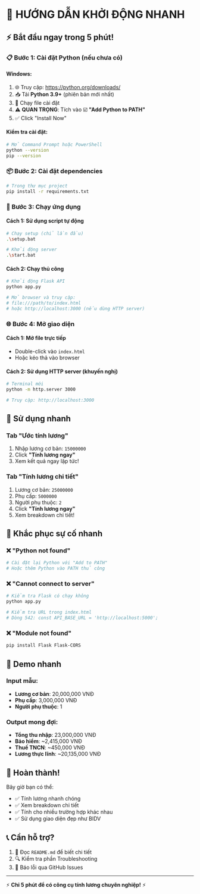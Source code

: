 # 🚀 HƯỚNG DẪN KHỞI ĐỘNG NHANH

## ⚡ Bắt đầu ngay trong 5 phút!

### 📋 Bước 1: Cài đặt Python (nếu chưa có)

#### Windows:
1. 🌐 Truy cập: https://python.org/downloads/
2. 📥 Tải **Python 3.9+** (phiên bản mới nhất)
3. 🔧 Chạy file cài đặt
4. ⚠️ **QUAN TRỌNG**: Tích vào ☑️ **"Add Python to PATH"**
5. ✅ Click "Install Now"

#### Kiểm tra cài đặt:
```bash
# Mở Command Prompt hoặc PowerShell
python --version
pip --version
```

### 📦 Bước 2: Cài đặt dependencies

```bash
# Trong thư mục project
pip install -r requirements.txt
```

### 🚀 Bước 3: Chạy ứng dụng

#### Cách 1: Sử dụng script tự động
```bash
# Chạy setup (chỉ lần đầu)
.\setup.bat

# Khởi động server
.\start.bat
```

#### Cách 2: Chạy thủ công
```bash
# Khởi động Flask API
python app.py

# Mở browser và truy cập:
# file:///path/to/index.html
# hoặc http://localhost:3000 (nếu dùng HTTP server)
```

### 🌐 Bước 4: Mở giao diện

#### Cách 1: Mở file trực tiếp
- Double-click vào `index.html`
- Hoặc kéo thả vào browser

#### Cách 2: Sử dụng HTTP server (khuyến nghị)
```bash
# Terminal mới
python -m http.server 3000

# Truy cập: http://localhost:3000
```

## 🎯 Sử dụng nhanh

### Tab "Ước tính lương" 
1. Nhập lương cơ bản: `15000000`
2. Click **"Tính lương ngay"**
3. Xem kết quả ngay lập tức!

### Tab "Tính lương chi tiết"
1. Lương cơ bản: `25000000`
2. Phụ cấp: `5000000` 
3. Người phụ thuộc: `2`
4. Click **"Tính lương ngay"**
5. Xem breakdown chi tiết!

## 🚨 Khắc phục sự cố nhanh

### ❌ "Python not found"
```bash
# Cài đặt lại Python với "Add to PATH"
# Hoặc thêm Python vào PATH thủ công
```

### ❌ "Cannot connect to server"
```bash
# Kiểm tra Flask có chạy không
python app.py

# Kiểm tra URL trong index.html
# Dòng 542: const API_BASE_URL = 'http://localhost:5000';
```

### ❌ "Module not found"
```bash
pip install Flask Flask-CORS
```

## 📱 Demo nhanh

### Input mẫu:
- **Lương cơ bản**: 20,000,000 VNĐ
- **Phụ cấp**: 3,000,000 VNĐ  
- **Người phụ thuộc**: 1

### Output mong đợi:
- **Tổng thu nhập**: 23,000,000 VNĐ
- **Bảo hiểm**: ~2,415,000 VNĐ
- **Thuế TNCN**: ~450,000 VNĐ
- **Lương thực lĩnh**: ~20,135,000 VNĐ

## 🎉 Hoàn thành!

Bây giờ bạn có thể:
- ✅ Tính lương nhanh chóng
- ✅ Xem breakdown chi tiết
- ✅ Tính cho nhiều trường hợp khác nhau
- ✅ Sử dụng giao diện đẹp như BIDV

## 📞 Cần hỗ trợ?

1. 📖 Đọc `README.md` để biết chi tiết
2. 🔍 Kiểm tra phần Troubleshooting
3. 🐛 Báo lỗi qua GitHub Issues

---

⚡ **Chỉ 5 phút để có công cụ tính lương chuyên nghiệp!** ⚡